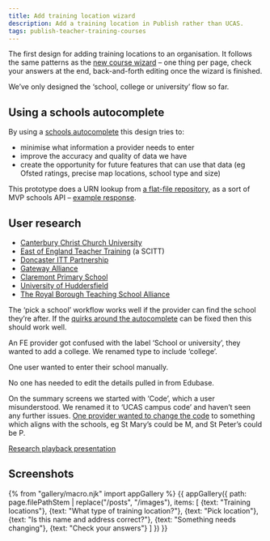```yaml
---
title: Add training location wizard
description: Add a training location in Publish rather than UCAS.
tags: publish-teacher-training-courses
---
```

The first design for adding training locations to an organisation. It follows the same patterns as the [new course wizard](/publish-teacher-training-courses/new-course-iteration-14-jan) – one thing per page, check your answers at the end, back-and-forth editing once the wizard is finished.

We’ve only designed the ‘school, college or university’ flow so far.

## Using a schools autocomplete

By using a [schools autocomplete](/publish-teacher-training-courses/schools-autocomplete) this design tries to:

* minimise what information a provider needs to enter
* improve the accuracy and quality of data we have
* create the opportunity for future features that can use that data (eg Ofsted ratings, precise map locations, school type and size)

This prototype does a URN lookup from [a flat-file repository](https://github.com/fofr/schools-json), as a sort of MVP schools API – [example response](https://github.com/fofr/schools-json/blob/master/schools/100005.json).

## User research

* [Canterbury Christ Church University](https://lookback.io/watch/oDwREDkfjwjW5SpCi)
* [East of England Teacher Training](https://lookback.io/watch/vw6eDzqmL4s24rR2Y) (a SCITT)
* [Doncaster ITT Partnership](https://lookback.io/watch/qD9xw5pLPFuYHvevH)
* [Gateway Alliance](https://lookback.io/watch/XkCjbzaEZNPrEnNcp)
* [Claremont Primary School](https://lookback.io/watch/3FQ5u2nh8JRFJLtGF)
* [University of Huddersfield](https://lookback.io/watch/pWYBvEpr8YfeF7pAx)
* [The Royal Borough Teaching School Alliance](https://lookback.io/watch/iviAKDMGPxMK68voe)

The ‘pick a school’ workflow works well if the provider can find the school they’re after. If the [quirks around the autocomplete](/publish-teacher-training-courses/schools-autocomplete#user-research) can be fixed then this should work well.

An FE provider got confused with the label ‘School or university’, they wanted to add a college. We renamed type to include ‘college’.

One user wanted to enter their school manually.

No one has needed to edit the details pulled in from Edubase.

On the summary screens we started with ‘Code’, which a user misunderstood. We renamed it to ‘UCAS campus code’ and haven’t seen any further issues. [One provider wanted to change the code](https://lookback.io/watch/vw6eDzqmL4s24rR2Y?t=51m43s) to something which aligns with the schools, eg St Mary’s could be M, and St Peter’s could be P.

[Research playback presentation](https://docs.google.com/presentation/d/17wz2ZWJCNbbqsaywigok-fHv07IUjjiLRSaffCuim64/edit)

## Screenshots

{% from "gallery/macro.njk" import appGallery %}
{{ appGallery({
  path: page.filePathStem | replace("/posts", "/images"),
  items: [
    {text: "Training locations"},
    {text: "What type of training location?"},
    {text: "Pick location"},
    {text: "Is this name and address correct?"},
    {text: "Something needs changing"},
    {text: "Check your answers"}
  ]
}) }}
